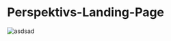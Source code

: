 # Perspektivs-Landing-Page



![asdsad](https://user-images.githubusercontent.com/68490255/137060037-21154053-4f98-4fcd-b4ae-5be5b8ccb2fc.jpg)

